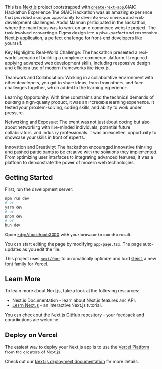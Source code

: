 This is a [Next.js](https://nextjs.org) project bootstrapped with [`create-next-app`](https://nextjs.org/docs/app/api-reference/cli/create-next-app).GIAIC Hackathon Experience
The GIAIC Hackathon was an amazing experience that provided a unique opportunity to dive into e-commerce and web development challenges. Abdul Mannan participated in the hackathon, where the main focus was to work on an e-commerce website project. The task involved converting a Figma design into a pixel-perfect and responsive Next.js application, a perfect challenge for front-end developers like yourself.

Key Highlights:
Real-World Challenge: The hackathon presented a real-world scenario of building a complex e-commerce platform. It required applying advanced web development skills, including responsive design and efficient use of modern frameworks like Next.js.

Teamwork and Collaboration: Working in a collaborative environment with other developers, you got to share ideas, learn from others, and face challenges together, which added to the learning experience.

Learning Opportunity: With time constraints and the technical demands of building a high-quality product, it was an incredible learning experience. It tested your problem-solving, coding skills, and ability to work under pressure.

Networking and Exposure: The event was not just about coding but also about networking with like-minded individuals, potential future collaborators, and industry professionals. It was an excellent opportunity to showcase your skills in front of experts.

Innovation and Creativity: The hackathon encouraged innovative thinking and pushed participants to be creative with the solutions they implemented. From optimizing user interfaces to integrating advanced features, it was a platform to demonstrate the power of modern web technologies.





## Getting Started

First, run the development server:

```bash
npm run dev
# or
yarn dev
# or
pnpm dev
# or
bun dev
```

Open [http://localhost:3000](http://localhost:3000) with your browser to see the result.

You can start editing the page by modifying `app/page.tsx`. The page auto-updates as you edit the file.

This project uses [`next/font`](https://nextjs.org/docs/app/building-your-application/optimizing/fonts) to automatically optimize and load [Geist](https://vercel.com/font), a new font family for Vercel.

## Learn More

To learn more about Next.js, take a look at the following resources:

- [Next.js Documentation](https://nextjs.org/docs) - learn about Next.js features and API.
- [Learn Next.js](https://nextjs.org/learn) - an interactive Next.js tutorial.

You can check out [the Next.js GitHub repository](https://github.com/vercel/next.js) - your feedback and contributions are welcome!

## Deploy on Vercel

The easiest way to deploy your Next.js app is to use the [Vercel Platform](https://vercel.com/new?utm_medium=default-template&filter=next.js&utm_source=create-next-app&utm_campaign=create-next-app-readme) from the creators of Next.js.

Check out our [Next.js deployment documentation](https://nextjs.org/docs/app/building-your-application/deploying) for more details.
